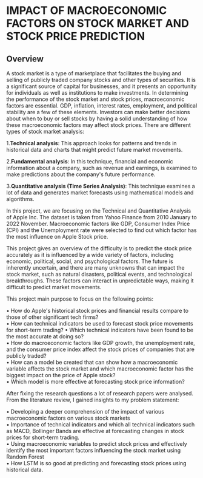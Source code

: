 # **IMPACT OF MACROECONOMIC FACTORS ON STOCK MARKET AND STOCK PRICE PREDICTION**

## **Overview**

A stock market is a type of marketplace that facilitates the buying and selling of publicly traded company stocks and other types of securities. It is a significant source of capital for businesses, and it presents an opportunity for individuals as well as institutions to make investments. In determining the performance of the stock market and stock prices, macroeconomic factors are essential. GDP, inflation, interest rates, employment, and political stability are a few of these elements. Investors can make better decisions about when to buy or sell stocks by having a solid understanding of how these macroeconomic factors may affect stock prices. There are different types of stock market analysis: 

1.**Technical analysis**: This approach looks for patterns and trends in historical data and charts that might predict future market movements.

2.**Fundamental analysis**: In this technique, financial and economic information about a company, such as revenue and earnings, is examined to make predictions about the company's future performance.
  
3.**Quantitative analysis (Time Series Analysis)**: This technique examines a lot of data and generates market forecasts using mathematical models and algorithms.
   
In this project, we are focusing on the Technical and Quantitative Analysis of Apple Inc. The dataset is taken from Yahoo Finance from 2010 January to 2022 November. Macroeconomic factors like GDP, Consumer Index Price (CPI) and the  Unemployment rate were selected to find out which factor has the most influence on Apple Stock price.

This project gives an overview of the difficulty is to predict the stock price accurately as it is influenced by a wide variety of factors, including economic, political, social, and psychological factors. The future is inherently uncertain, and there are many unknowns that can impact the stock market, such as natural disasters, political events, and technological breakthroughs. These factors can interact in unpredictable ways, making it difficult to predict market movements.

This project main purpose to focus on the following points:

•	 How do Apple's historical stock prices and financial results compare to those of other significant tech firms?<br>
•	How can technical indicators be used to forecast stock price movements for short-term trading? • Which technical indicators have been found to be the most accurate at doing so?<br>
•	 How do macroeconomic factors like GDP growth, the unemployment rate, and the consumer price index affect the stock prices of companies that are publicly traded?<br>
•	How can a model be created that can show how a macroeconomic variable affects the stock market and which macroeconomic factor has the biggest impact on the price of Apple stock?<br>
•	Which model is more effective at forecasting stock price information?<br>

After fixing the research questions a lot of research papers were analysed. From the literature review, I gained insights to my problem statement: <br>

•	Developing a deeper comprehension of the impact of various macroeconomic factors on various stock markets<br>
•	Importance of technical indicators and which all technical indicators such as MACD, Bollinger Bands are effective at forecasting changes in stock prices for short-term trading.<br>
•	Using macroeconomic variables to predict stock prices and effectively identify the most important factors influencing the stock market using Random Forest<br>
•	How LSTM is so good at predicting and forecasting stock prices using historical data.<br>
